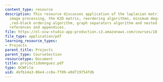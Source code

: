 ```yaml
---
content_type: resource
description: This resource discusses application of the laplacian matrix in digital
  image processing, the K2D matrix, reordering algorithms, minimum degree algorithm
  ,red-black ordering algorithm, graph separators algorithm and nested dissection,
  references and appendices.
file: https://ol-ocw-studio-app-production.s3.amazonaws.com/courses/18-086-mathematical-methods-for-engineers-ii-spring-2006/4bfb14a306e4cc0a7f89e0d719754fdb_project1domnguez.pdf
file_type: application/pdf
learning_resource_types:
- Projects
parent_title: Projects
parent_type: CourseSection
resourcetype: Document
title: project1domnguez.pdf
type: OCWFile
uid: 4bfb14a3-06e4-cc0a-7f89-e0d719754fdb
---
```

